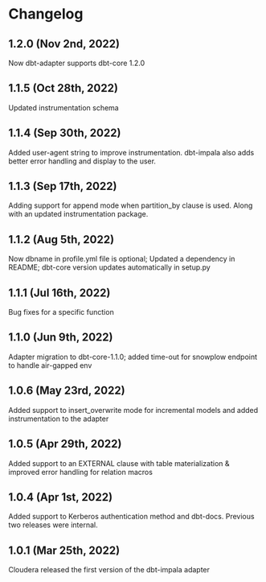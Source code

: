 # Changelog

## 1.2.0 (Nov 2nd, 2022)
Now dbt-adapter supports dbt-core 1.2.0

## 1.1.5 (Oct 28th, 2022)
Updated instrumentation schema

## 1.1.4 (Sep 30th, 2022)
Added user-agent string to improve instrumentation. dbt-impala also adds better error handling and display to the user.

## 1.1.3 (Sep 17th, 2022)
Adding support for append mode when partition_by clause is used. Along with an updated instrumentation package.

## 1.1.2 (Aug 5th, 2022)  
Now dbname in profile.yml file is optional; Updated a dependency in README; dbt-core version updates automatically in setup.py

## 1.1.1 (Jul 16th, 2022)  
Bug fixes for a specific function

## 1.1.0 (Jun 9th, 2022)  
Adapter migration to dbt-core-1.1.0; added time-out for snowplow endpoint to handle air-gapped env  
      
## 1.0.6 (May 23rd, 2022)  
Added support to insert_overwrite mode for incremental models and added instrumentation to the adapter

## 1.0.5 (Apr 29th, 2022)  
Added support to an EXTERNAL clause with table materialization & improved error handling for relation macros  
    
## 1.0.4 (Apr 1st, 2022)  
Added support to Kerberos authentication method and dbt-docs. Previous two releases were internal.
      
## 1.0.1 (Mar 25th, 2022)  
Cloudera released the first version of the dbt-impala adapter
